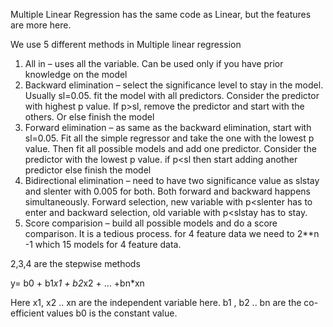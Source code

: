 Multiple Linear Regression has the same code as Linear, but the features are more here. 

We use 5 different methods in Multiple linear regression
1)	All in – uses all the variable. Can be used only if you have prior knowledge on the model
2)	Backward elimination – select the significance level to stay in the model. Usually sl=0.05. fit the model with all predictors. Consider the predictor with highest p value. If p>sl, remove the predictor and start with the others. Or else finish the model
3)	Forward elimination – as same as the backward elimination, start with sl=0.05. Fit all the simple regressor and take the one with the lowest p value. Then fit all possible models and add one predictor. Consider the predictor with the lowest p value. if p<sl then start adding another predictor else finish the model
4)	Bidirectional elimination – need to have two significance value as slstay and slenter with 0.005 for both. Both forward and backward happens simultaneously. Forward selection, new variable with p<slenter has to enter and backward selection, old variable with p<slstay has to stay.
5)	Score comparision – build all possible models and do a score comparison. It is a tedious process. for 4 feature data we need to 2**n -1 which 15 models for 4 feature data.

2,3,4 are the stepwise methods

y= b0 + b1*x1 + b2*x2 + … +bn*xn

Here x1, x2 .. xn are the independent variable here. 
b1 , b2 .. bn are the co-efficient values
b0 is the constant value.

